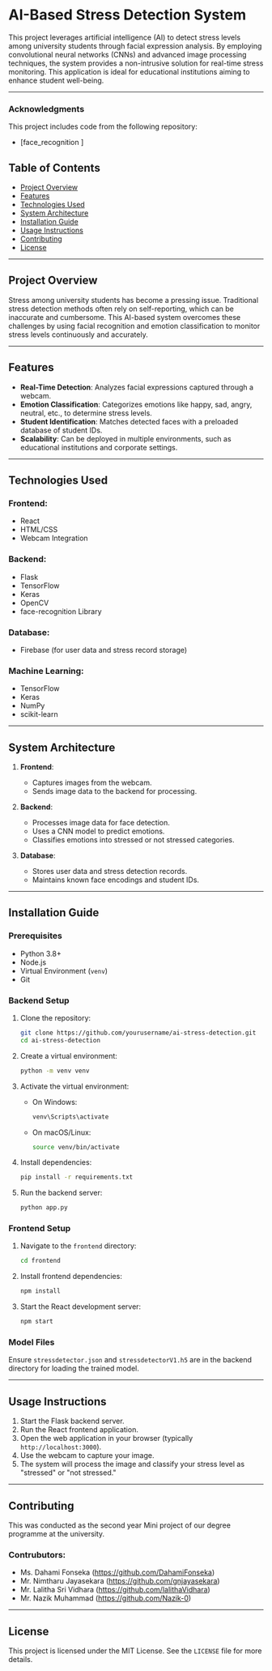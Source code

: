 # AI-Based Stress Detection System

This project leverages artificial intelligence (AI) to detect stress levels among university students through facial expression analysis. By employing convolutional neural networks (CNNs) and advanced image processing techniques, the system provides a non-intrusive solution for real-time stress monitoring. This application is ideal for educational institutions aiming to enhance student well-being.

---

### Acknowledgments

This project includes code from the following repository:

- [face_recognition ]



## Table of Contents

- [Project Overview](#project-overview)
- [Features](#features)
- [Technologies Used](#technologies-used)
- [System Architecture](#system-architecture)
- [Installation Guide](#installation-guide)
- [Usage Instructions](#usage-instructions)
- [Contributing](#contributing)
- [License](#license)

---

## Project Overview

Stress among university students has become a pressing issue. Traditional stress detection methods often rely on self-reporting, which can be inaccurate and cumbersome. This AI-based system overcomes these challenges by using facial recognition and emotion classification to monitor stress levels continuously and accurately.

---

## Features

- **Real-Time Detection**: Analyzes facial expressions captured through a webcam.
- **Emotion Classification**: Categorizes emotions like happy, sad, angry, neutral, etc., to determine stress levels.
- **Student Identification**: Matches detected faces with a preloaded database of student IDs.
- **Scalability**: Can be deployed in multiple environments, such as educational institutions and corporate settings.

---

## Technologies Used

### Frontend:
- React
- HTML/CSS
- Webcam Integration

### Backend:
- Flask
- TensorFlow
- Keras
- OpenCV
- face-recognition Library

### Database:
- Firebase (for user data and stress record storage)

### Machine Learning:
- TensorFlow
- Keras
- NumPy
- scikit-learn

---

## System Architecture

1. **Frontend**:
   - Captures images from the webcam.
   - Sends image data to the backend for processing.

2. **Backend**:
   - Processes image data for face detection.
   - Uses a CNN model to predict emotions.
   - Classifies emotions into stressed or not stressed categories.

3. **Database**:
   - Stores user data and stress detection records.
   - Maintains known face encodings and student IDs.

---

## Installation Guide

### Prerequisites

- Python 3.8+
- Node.js
- Virtual Environment (`venv`)
- Git

### Backend Setup

1. Clone the repository:
   ```bash
   git clone https://github.com/yourusername/ai-stress-detection.git
   cd ai-stress-detection
   ```

2. Create a virtual environment:
   ```bash
   python -m venv venv
   ```

3. Activate the virtual environment:
   - On Windows:
     ```bash
     venv\Scripts\activate
     ```
   - On macOS/Linux:
     ```bash
     source venv/bin/activate
     ```

4. Install dependencies:
   ```bash
   pip install -r requirements.txt
   ```

5. Run the backend server:
   ```bash
   python app.py
   ```

### Frontend Setup

1. Navigate to the `frontend` directory:
   ```bash
   cd frontend
   ```

2. Install frontend dependencies:
   ```bash
   npm install
   ```

3. Start the React development server:
   ```bash
   npm start
   ```

### Model Files

Ensure `stressdetector.json` and `stressdetectorV1.h5` are in the backend directory for loading the trained model.

---

## Usage Instructions

1. Start the Flask backend server.
2. Run the React frontend application.
3. Open the web application in your browser (typically `http://localhost:3000`).
4. Use the webcam to capture your image.
5. The system will process the image and classify your stress level as "stressed" or "not stressed."

---

## Contributing

This was conducted as the second year Mini project of our degree programme at the university. 
### Contrubutors:
- Ms. Dahami Fonseka (https://github.com/DahamiFonseka)
- Mr. Nimtharu Jayasekara (https://github.com/gnjayasekara)
- Mr. Lalitha Sri Vidhara (https://github.com/lalithaVidhara)
- Mr. Nazik Muhammad (https://github.com/Nazik-0)

---

## License

This project is licensed under the MIT License. See the `LICENSE` file for more details.


